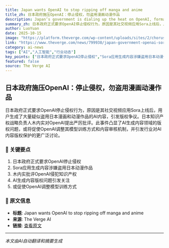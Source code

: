 ```yaml
---
title: Japan wants OpenAI to stop ripping off manga and anime
title_zh: 日本政府施压OpenAI：停止侵权，勿盗用漫画动漫作品
description: Japan’s government is dialing up the heat on OpenAI, formally asking it to stop ripping off Japanese artwork, according to ITMedia and reported by IGN. The company has been in copyright hell after the
summary_zh: 日本政府正式要求OpenAI停止侵权行为，原因是其社交视频应用Sora上线后，用户生成了大量疑似盗用日本漫画和动漫作品的AI内容，引发版权争议。日本知识产权战略负责人木内实对OpenAI提出严厉批评。此事件凸显了AI生成内容领域的版权问题，或将促使OpenAI调整其模型训练方式和内容审核机制，并引发行业对AI内容版权保护的更广泛讨论。
author: LuoYuan
date: 2025-10-15
image: "https://platform.theverge.com/wp-content/uploads/sites/2/chorus/uploads/chorus_asset/file/24428734/Screen_Shot_2023_02_13_at_8.38.37_AM.jpg?quality=90&strip=all&crop=0%2C10.732984293194%2C100%2C78.534031413613&w=1200"
link: "https://www.theverge.com/news/799938/japan-government-openai-sora"
category: ai-news
tags: ["AI","人工智能","行业动态"]
key_points: ["日本政府正式要求OpenAI停止侵权","Sora应用生成内容涉嫌盗用日本动漫作品","木内实批评OpenAI侵犯知识产权","AI生成内容版权问题引发关注","或促使OpenAI调整模型训练方式"]
featured: false
source: The Verge AI
---
```


## 日本政府施压OpenAI：停止侵权，勿盗用漫画动漫作品

日本政府正式要求OpenAI停止侵权行为，原因是其社交视频应用Sora上线后，用户生成了大量疑似盗用日本漫画和动漫作品的AI内容，引发版权争议。日本知识产权战略负责人木内实对OpenAI提出严厉批评。此事件凸显了AI生成内容领域的版权问题，或将促使OpenAI调整其模型训练方式和内容审核机制，并引发行业对AI内容版权保护的更广泛讨论。

### 🔑 关键要点
1. 日本政府正式要求OpenAI停止侵权
2. Sora应用生成内容涉嫌盗用日本动漫作品
3. 木内实批评OpenAI侵犯知识产权
4. AI生成内容版权问题引发关注
5. 或促使OpenAI调整模型训练方式


### 📰 原文信息
- **标题**: Japan wants OpenAI to stop ripping off manga and anime
- **来源**: The Verge AI
- **链接**: [查看原文](https://www.theverge.com/news/799938/japan-government-openai-sora)

---
*本文由AI自动翻译和摘要生成*

